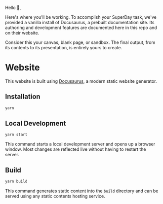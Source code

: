 Hello 👋,

Here's where you'll be working. To accomplish your SuperDay task, we've provided a vanilla install of Docusaurus, a prebuilt documentation site. Its authoring and development features are documented here in this repo and on their website.

Consider this your canvas, blank page, or sandbox. The final output, from its contents to its presentation, is entirely yours to create.

# Website

This website is built using [Docusaurus](https://docusaurus.io/), a modern static website generator.

## Installation

```bash
yarn
```

## Local Development

```bash
yarn start
```

This command starts a local development server and opens up a browser window. Most changes are reflected live without having to restart the server.

## Build

```bash
yarn build
```

This command generates static content into the `build` directory and can be served using any static contents hosting service.
